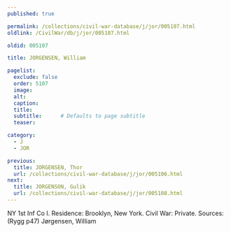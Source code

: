 ```yaml
---
published: true

permalink: /collections/civil-war-database/j/jor/005107.html
oldlink: /CivilWar/db/j/jor/005107.html

oldid: 005107

title: JORGENSEN, William

pagelist:
  exclude: false
  order: 5107
  image: 
  alt:
  caption:
  title:
  subtitle:      # Defaults to page subtitle
  teaser:

category: 
  - J 
  - JOR

previous:
  title: JORGENSEN, Thor
  url: /collections/civil-war-database/j/jor/005106.html  
next:
  title: JORGENSON, Gulik
  url: /collections/civil-war-database/j/jor/005108.html   
---
```

NY 1st Inf Co I. Residence: Brooklyn, New York. Civil War: Private. Sources: (Rygg p47) &#147;J&oslash;rgensen, William&#148;